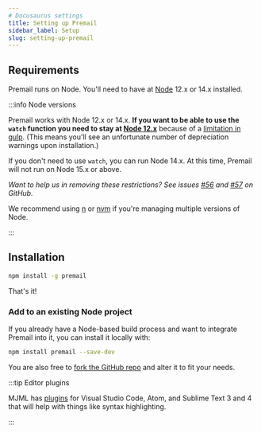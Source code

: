 ```yaml
---
# Docusaurus settings
title: Setting up Premail
sidebar_label: Setup
slug: setting-up-premail
---
```


## Requirements

Premail runs on Node. You'll need to have at
[Node](https://nodejs.org/en/download/) 12.x or 14.x installed.

:::info Node versions

Premail works with Node 12.x or 14.x. **If you want to be able to use the
`watch` function you need to stay at
[Node 12.x](https://github.com/nodejs/Release#release-schedule)** because of a
[limitation in gulp](https://github.com/gulpjs/glob-watcher/issues/55). (This
means you'll see an unfortunate number of depreciation warnings upon
installation.)

If you don't need to use `watch`, you can run Node 14.x. At this time, Premail
will not run on Node 15.x or above.

_Want to help us in removing these restrictions? See issues
[#56](https://github.com/premail/premail/issues/56) and
[#57](https://github.com/premail/premail/issues/57) on GitHub._

We recommend using [n](https://github.com/tj/n) or
[nvm](https://github.com/nvm-sh/nvm) if you're managing multiple versions of
Node.

:::

## Installation

```bash
npm install -g premail
```

That's it!

### Add to an existing Node project

If you already have a Node-based build process and want to integrate Premail
into it, you can install it locally with:

```bash
npm install premail --save-dev
```

You are also free to [fork the GitHub repo](https://github.com/premail/premail)
and alter it to fit your needs.

:::tip Editor plugins

MJML has [plugins](https://documentation.mjml.io/#applications-and-plugins) for
Visual Studio Code, Atom, and Sublime Text 3 and 4 that will help with things
like syntax highlighting.

:::
